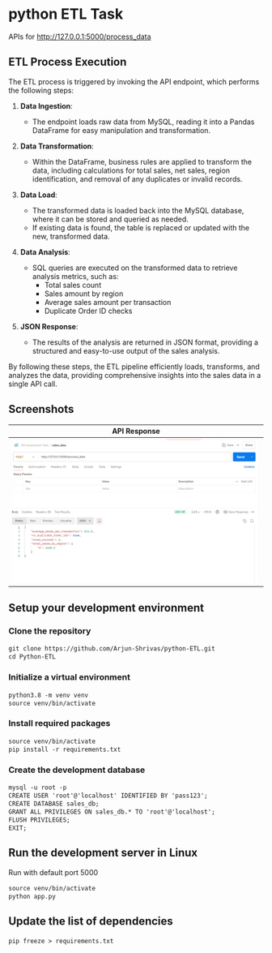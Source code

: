 # python ETL Task 

APIs for http://127.0.0.1:5000/process_data

## ETL Process Execution

The ETL process is triggered by invoking the API endpoint, which performs the following steps:

1. **Data Ingestion**: 
   - The endpoint loads raw data from MySQL, reading it into a Pandas DataFrame for easy manipulation and transformation.

2. **Data Transformation**: 
   - Within the DataFrame, business rules are applied to transform the data, including calculations for total sales, net sales, region identification, and removal of any duplicates or invalid records.

3. **Data Load**: 
   - The transformed data is loaded back into the MySQL database, where it can be stored and queried as needed. 
   - If existing data is found, the table is replaced or updated with the new, transformed data.

4. **Data Analysis**:
   - SQL queries are executed on the transformed data to retrieve analysis metrics, such as:
     - Total sales count
     - Sales amount by region
     - Average sales amount per transaction
     - Duplicate Order ID checks

5. **JSON Response**:
   - The results of the analysis are returned in JSON format, providing a structured and easy-to-use output of the sales analysis.

By following these steps, the ETL pipeline efficiently loads, transforms, and analyzes the data, providing comprehensive insights into the sales data in a single API call.

## Screenshots

| API Response                  | 
|-------------------------------|
| ![Screenshot 1](response.png) | 


## Setup your development environment
### Clone the repository 

    git clone https://github.com/Arjun-Shrivas/python-ETL.git
    cd Python-ETL

### Initialize a virtual environment

    python3.8 -m venv venv
    source venv/bin/activate

### Install required packages

    source venv/bin/activate
    pip install -r requirements.txt


### Create the development database

    mysql -u root -p
    CREATE USER 'root'@'localhost' IDENTIFIED BY 'pass123';
    CREATE DATABASE sales_db;
    GRANT ALL PRIVILEGES ON sales_db.* TO 'root'@'localhost';
    FLUSH PRIVILEGES;
    EXIT;

## Run the development server in Linux

Run with default port 5000

    source venv/bin/activate
    python app.py

## Update the list of dependencies

    pip freeze > requirements.txt
